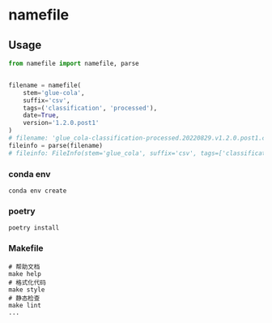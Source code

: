 # namefile

## Usage

```python
from namefile import namefile, parse


filename = namefile(
    stem='glue-cola',
    suffix='csv',
    tags=('classification', 'processed'),
    date=True,
    version='1.2.0.post1'
)
# filename: 'glue_cola-classification-processed.20220829.v1.2.0.post1.csv'
fileinfo = parse(filename)
# fileinfo: FileInfo(stem='glue_cola', suffix='csv', tags=['classification', 'processed'], date=datetime.datetime(2022, 8, 29, 0, 0), version=<Version('1.2.0.post1')>)
```

### conda env

```shell
conda env create
```

### poetry
```shell
poetry install
```


### Makefile

```shell
# 帮助文档
make help
# 格式化代码
make style
# 静态检查
make lint
...
```

